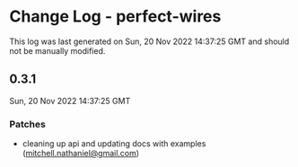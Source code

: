 # Change Log - perfect-wires

This log was last generated on Sun, 20 Nov 2022 14:37:25 GMT and should not be manually modified.

<!-- Start content -->

## 0.3.1

Sun, 20 Nov 2022 14:37:25 GMT

### Patches

- cleaning up api and updating docs with examples (mitchell.nathaniel@gmail.com)
